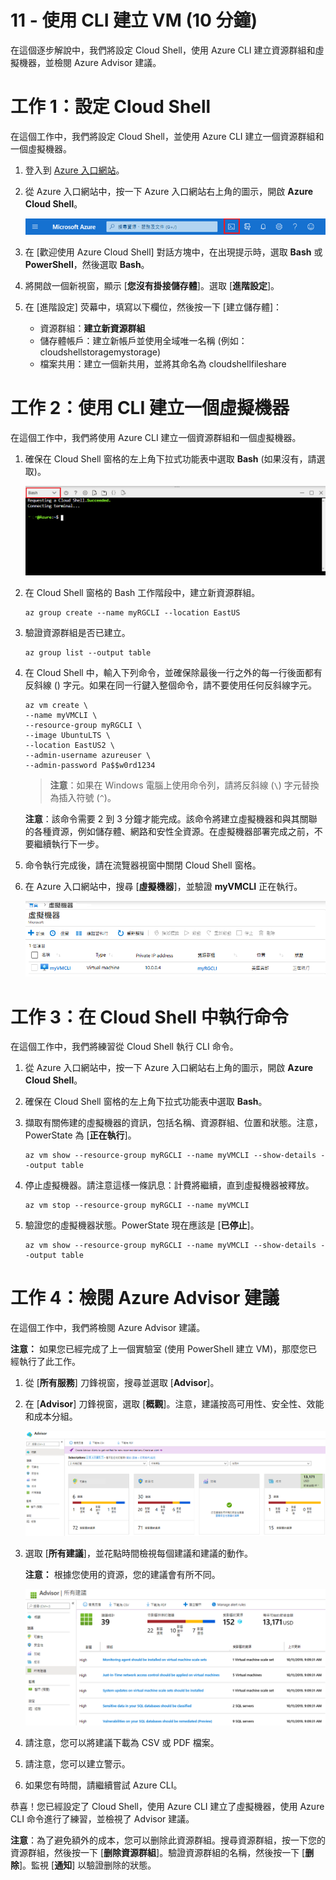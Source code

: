 ﻿---
wts:
    title: '11 - 使用 CLI 建立 VM (10 分鐘)'
    module: '模組 03：描述核心解決方案和管理工具'
---
# 11 - 使用 CLI 建立 VM (10 分鐘)

在這個逐步解說中，我們將設定 Cloud Shell，使用 Azure CLI 建立資源群組和虛擬機器，並檢閱 Azure Advisor 建議。 

# 工作 1：設定 Cloud Shell 

在這個工作中，我們將設定 Cloud Shell，並使用 Azure CLI 建立一個資源群組和一個虛擬機器。  

1. 登入到 [Azure 入口網站](https://portal.azure.com)。

2. 從 Azure 入口網站中，按一下 Azure 入口網站右上角的圖示，開啟 **Azure Cloud Shell**。

    ![Azure 入口網站 Azure Cloud Shell 圖示的螢幕擷取畫面。](../images/1002.png)
   
3. 在 [歡迎使用 Azure Cloud Shell] 對話方塊中，在出現提示時，選取 **Bash** 或 **PowerShell**，然後選取 **Bash**。 

4. 將開啟一個新視窗，顯示 [**您沒有掛接儲存體**]。選取 [**進階設定**]。

5. 在 [進階設定] 荧幕中，填寫以下欄位，然後按一下 [建立儲存體]：
    - 資源群組：**建立新資源群組**
    - 儲存體帳戶：建立新帳戶並使用全域唯一名稱 (例如：cloudshellstoragemystorage)
    - 檔案共用：建立一個新共用，並將其命名為 cloudshellfileshare


# 工作 2：使用 CLI 建立一個虛擬機器

在這個工作中，我們將使用 Azure CLI 建立一個資源群組和一個虛擬機器。

1. 確保在 Cloud Shell 窗格的左上角下拉式功能表中選取 **Bash** (如果沒有，請選取)。

    ![醒目提示 Bash 下拉式清單的 Azure 入口網站 Azure Cloud Shell 的螢幕擷取畫面。](../images/1002a.png)

2. 在 Cloud Shell 窗格的 Bash 工作階段中，建立新資源群組。 

    ```cli
    az group create --name myRGCLI --location EastUS
    ```

3. 驗證資源群組是否已建立。

    ```cli
    az group list --output table
    ```

4. 在 Cloud Shell 中，輸入下列命令，並確保除最後一行之外的每一行後面都有反斜線 (\) 字元。如果在同一行鍵入整個命令，請不要使用任何反斜線字元。 

    ```cli
    az vm create \
    --name myVMCLI \
    --resource-group myRGCLI \
    --image UbuntuLTS \
    --location EastUS2 \
    --admin-username azureuser \
    --admin-password Pa$$w0rd1234
    ```

    >**注意**：如果在 Windows 電腦上使用命令列，請將反斜線 (`\`) 字元替換為插入符號 (`^`)。

    **注意**：該命令需要 2 到 3 分鐘才能完成。該命令將建立虛擬機器和與其關聯的各種資源，例如儲存體、網路和安性全資源。在虛擬機器部署完成之前，不要繼續執行下一步。 

5. 命令執行完成後，請在流覽器視窗中關閉 Cloud Shell 窗格。

6. 在 Azure 入口網站中，搜尋 [**虛擬機器**]，並驗證 **myVMCLI** 正在執行。

    ![myVMPS 處於執行狀態的虛擬機器頁面的螢幕擷取畫面。](../images/1101.png)


# 工作 3：在 Cloud Shell 中執行命令

在這個工作中，我們將練習從 Cloud Shell 執行 CLI 命令。 

1. 從 Azure 入口網站中，按一下 Azure 入口網站右上角的圖示，開啟 **Azure Cloud Shell**。

2. 確保在 Cloud Shell 窗格的左上角下拉式功能表中選取 **Bash**。

3. 擷取有關佈建的虛擬機器的資訊，包括名稱、資源群組、位置和狀態。注意，PowerState 為 [**正在執行**]。

    ```cli
    az vm show --resource-group myRGCLI --name myVMCLI --show-details --output table 
    ```

4. 停止虛擬機器。請注意這樣一條訊息：計費將繼續，直到虛擬機器被釋放。 

    ```cli
    az vm stop --resource-group myRGCLI --name myVMCLI
    ```

5. 驗證您的虛擬機器狀態。PowerState 現在應該是 [**已停止**]。

    ```cli
    az vm show --resource-group myRGCLI --name myVMCLI --show-details --output table 
    ```

# 工作 4：檢閱 Azure Advisor 建議

在這個工作中，我們將檢閱 Azure Advisor 建議。

   **注意：** 如果您已經完成了上一個實驗室 (使用 PowerShell 建立 VM)，那麼您已經執行了此工作。 

1. 從 [**所有服務**] 刀鋒視窗，搜尋並選取 [**Advisor**]。 

2. 在 [**Advisor**] 刀鋒視窗，選取 [**概觀**]。注意，建議按高可用性、安全性、效能和成本分組。 

    ![Advisor 的 [概觀] 頁面的螢幕擷取畫面。 ](../images/1103.png)

3. 選取 [**所有建議**]，並花點時間檢視每個建議和建議的動作。 

    **注意：** 根據您使用的資源，您的建議會有所不同。 

    ![Advisor 的 [所有建議] 頁面的螢幕擷取畫面。 ](../images/1104.png)

4. 請注意，您可以將建議下載為 CSV 或 PDF 檔案。 

5. 請注意，您可以建立警示。 

6. 如果您有時間，請繼續嘗試 Azure CLI。 

恭喜！您已經設定了 Cloud Shell，使用 Azure CLI 建立了虛擬機器，使用 Azure CLI 命令進行了練習，並檢視了 Advisor 建議。

**注意**：為了避免額外的成本，您可以删除此資源群組。搜尋資源群組，按一下您的資源群組，然後按一下 [**删除資源群組**]。驗證資源群組的名稱，然後按一下 [**删除**]。監視 [**通知**] 以驗證删除的狀態。
